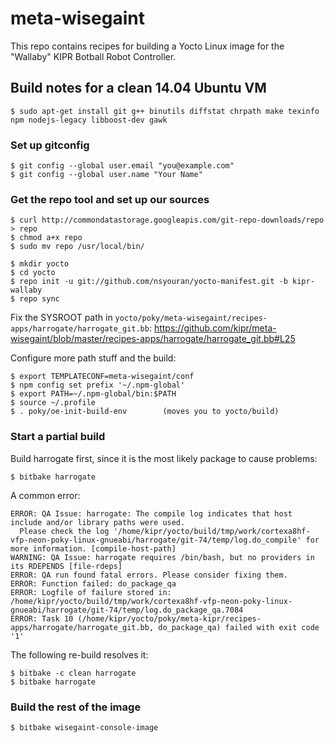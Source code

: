 # meta-wisegaint
This repo contains recipes for building a Yocto Linux image for the "Wallaby" KIPR Botball Robot Controller.

## Build notes for a clean 14.04 Ubuntu VM

````
$ sudo apt-get install git g++ binutils diffstat chrpath make texinfo npm nodejs-legacy libboost-dev gawk

````

###  Set up gitconfig
````
$ git config --global user.email "you@example.com"
$ git config --global user.name "Your Name"
````

### Get the repo tool and set up our sources
````
$ curl http://commondatastorage.googleapis.com/git-repo-downloads/repo > repo
$ chmod a+x repo
$ sudo mv repo /usr/local/bin/

$ mkdir yocto
$ cd yocto
$ repo init -u git://github.com/nsyouran/yocto-manifest.git -b kipr-wallaby
$ repo sync
````

Fix the SYSROOT path in ``yocto/poky/meta-wisegaint/recipes-apps/harrogate/harrogate_git.bb``:
https://github.com/kipr/meta-wisegaint/blob/master/recipes-apps/harrogate/harrogate_git.bb#L25



Configure more path stuff and the build:
````
$ export TEMPLATECONF=meta-wisegaint/conf
$ npm config set prefix '~/.npm-global'
$ export PATH=~/.npm-global/bin:$PATH
$ source ~/.profile
$ . poky/oe-init-build-env        (moves you to yocto/build)
````

### Start a partial build

Build harrogate first, since it is the most likely package to cause problems:
````
$ bitbake harrogate
````

A common error:
````
ERROR: QA Issue: harrogate: The compile log indicates that host include and/or library paths were used.
  Please check the log '/home/kipr/yocto/build/tmp/work/cortexa8hf-vfp-neon-poky-linux-gnueabi/harrogate/git-74/temp/log.do_compile' for more information. [compile-host-path]
WARNING: QA Issue: harrogate requires /bin/bash, but no providers in its RDEPENDS [file-rdeps]
ERROR: QA run found fatal errors. Please consider fixing them.
ERROR: Function failed: do_package_qa
ERROR: Logfile of failure stored in: /home/kipr/yocto/build/tmp/work/cortexa8hf-vfp-neon-poky-linux-gnueabi/harrogate/git-74/temp/log.do_package_qa.7084
ERROR: Task 10 (/home/kipr/yocto/poky/meta-kipr/recipes-apps/harrogate/harrogate_git.bb, do_package_qa) failed with exit code '1'
````

The following re-build resolves it:
````
$ bitbake -c clean harrogate
$ bitbake harrogate
````

### Build the rest of the image
````
$ bitbake wisegaint-console-image
````


